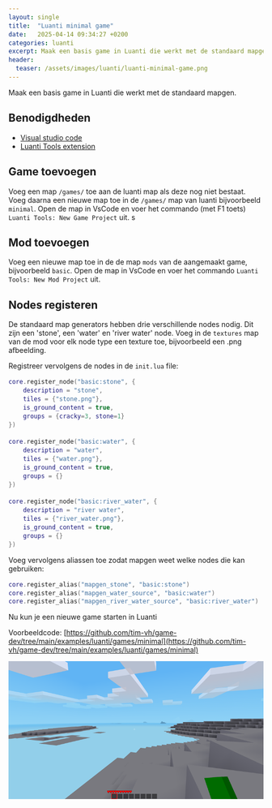 ```yaml
---
layout: single
title:  "Luanti minimal game"
date:   2025-04-14 09:34:27 +0200
categories: luanti
excerpt: Maak een basis game in Luanti die werkt met de standaard mapgen.
header:
  teaser: /assets/images/luanti/luanti-minimal-game.png
---
```


Maak een basis game in Luanti die werkt met de standaard mapgen.

## Benodigdheden

-   [Visual studio code](https://https://code.visualstudio.com/)
-   [Luanti Tools extension](https://marketplace.visualstudio.com/items/?itemName=GreenXenith.minetest-tools)

## Game toevoegen

Voeg een map `/games/` toe aan de luanti map als deze nog niet bestaat. Voeg daarna een nieuwe map toe in de `/games/` map van luanti bijvoorbeeld `minimal`. Open de map in VsCode en voer het commando (met F1 toets) `Luanti Tools: New Game Project` uit.
s
## Mod toevoegen

Voeg een nieuwe map toe in de de map `mods` van de aangemaakt game, bijvoorbeeld `basic`. Open de map in VsCode en voer het commando `Luanti Tools: New Mod Project` uit.

## Nodes registeren

De standaard map generators hebben drie verschillende nodes nodig. Dit zijn een 'stone', een 'water' en 'river water' node. Voeg in de `textures` map van de mod voor elk node type een texture toe, bijvoorbeeld een .png afbeelding. 

Registreer vervolgens de nodes in de `init.lua` file:

```lua
core.register_node("basic:stone", {
    description = "stone",
    tiles = {"stone.png"},
    is_ground_content = true,
    groups = {cracky=3, stone=1}
})

core.register_node("basic:water", {
    description = "water",
    tiles = {"water.png"},
    is_ground_content = true,
    groups = {}
})

core.register_node("basic:river_water", {
    description = "river water",
    tiles = {"river_water.png"},
    is_ground_content = true,
    groups = {}
})
```

Voeg vervolgens aliassen toe zodat mapgen weet welke nodes die kan gebruiken:

```lua
core.register_alias("mapgen_stone", "basic:stone")
core.register_alias("mapgen_water_source", "basic:water")
core.register_alias("mapgen_river_water_source", "basic:river_water")
```

Nu kun je een nieuwe game starten in Luanti

Voorbeeldcode: [https://github.com/tim-vh/game-dev/tree/main/examples/luanti/games/minimal](https://github.com/tim-vh/game-dev/tree/main/examples/luanti/games/minimal)

![Luanti minimal game](/assets/images/luanti/luanti-minimal-game.png)